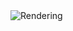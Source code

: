 <img src="https://github.com/mzuelch/CATs-Eurosynth/blob/main/Modules/Haraldswerk/NGF-E%20LFO/Documentation/Rendering.JPG" alt="Rendering">

